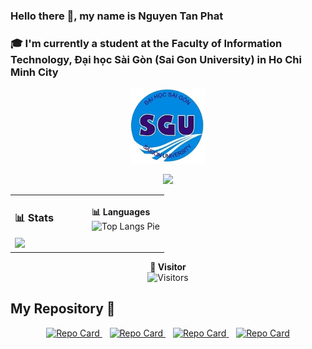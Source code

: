 
<h3>Hello there 👋, my name is Nguyen Tan Phat </h3> 
<h3>🎓 I'm currently a student at the Faculty of Information Technology, Đại học Sài Gòn (Sai Gon University) in Ho Chi Minh City</h3>

<p align="center">
  <img src="https://raw.githubusercontent.com/phatnguyen3003/phatnguyen3003/main/logo_sgu.png" alt="SGU Logo" width="120">
</p>

<p align="center">
  <img src="https://img.shields.io/badge/Made%20With-html-blue?logo=html5&style=for-the-badge">
</p>

<table>
  <tr>
    <td width="50%">
      <h3>📊 Stats</h3>
      <img src="https://github-readme-stats.vercel.app/api?username=phatnguyen3003&show_icons=true&theme=merko">
    </td>
    <td width="50%">
      <b>📊 Languages</b><br>
        <img src="https://github-readme-stats.vercel.app/api/top-langs/?username=phatnguyen3003&layout=compact" alt="Top Langs Pie" width="400">
    </p>
    </td>
  </tr>
</table>
<p align="center" width="100">
  <b>👀 Visitor</b><br>
  <img src="https://visitor-badge.laobi.icu/badge?page_id=phatnguyen3003.phatnguyen3003" alt="Visitors" width="100">
</p>
<h2> My Repository 📂 </h2>
  <p align="center">
    <a href="https://github.com/phatnguyen3003/sgu25_ltdt">
    <img src="https://github-readme-stats.vercel.app/api/pin/?username=phatnguyen3003&repo=sgu25_ltdt&theme=dracula" alt="Repo Card" width="400"> 
  </a>
    &nbsp;&nbsp;
    <a href="https://github.com/phatnguyen3003/Operating-Systems">
  <img src="https://github-readme-stats.vercel.app/api/pin/?username=phatnguyen3003&repo=Operating-Systems&theme=dracula" alt="Repo Card" width="400">
</a>
   &nbsp;&nbsp;
    <a href="https://github.com/phatnguyen3003/web1">
  <img src="https://github-readme-stats.vercel.app/api/pin/?username=phatnguyen3003&repo=web1&theme=dracula" alt="Repo Card" width="400">
</a>
</a>
   &nbsp;&nbsp;
    <a href="https://github.com/phatnguyen3003/web1">
  <img src="https://github-readme-stats.vercel.app/api/pin/?username=phatnguyen3003&repo=Calendar_manager_Project&theme=dracula" alt="Repo Card" width="400">
</a>





